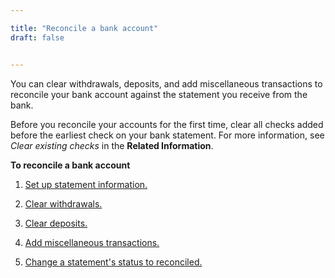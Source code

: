 ```yaml
---

title: "Reconcile a bank account"
draft: false


---
```


You can clear withdrawals, deposits, and add miscellaneous transactions to reconcile your bank account against the statement you receive from the bank.

Before you reconcile your accounts for the first time, clear all checks added before the earliest check on your bank statement. For more information, see *Clear existing checks* in the **Related Information**.

**To reconcile a bank account**

1.  [Set up statement information.](set-up-statement-information.md)

2.  [Clear withdrawals.](clear-withdrawals.md)
 
3.  [Clear deposits.](clear-deposits.md)

4.  [Add miscellaneous transactions.](add-miscellaneous-transactions.md)
  
5.  [Change a statement's status to reconciled.](change-a-statement-s-status-to-recon-ciled.md)
